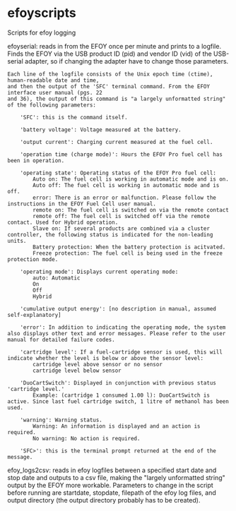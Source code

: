 # efoyscripts
Scripts for efoy logging

efoyserial: reads in from the EFOY once per minute and prints to a logfile. 
Finds the EFOY via the USB product ID (pid) and vendor ID (vid) of the USB-serial adapter,
so if changing the adapter have to change those parameters.

	Each line of the logfile consists of the Unix epoch time (ctime), human-readable date and time, 
	and then the output of the 'SFC' terminal command. From the EFOY interface user manual (pgs. 22 
	and 36), the output of this command is "a largely unformatted string" of the following parameters:

		'SFC': this is the command itself.

		'battery voltage': Voltage measured at the battery.

		'output current': Charging current measured at the fuel cell.

		'operation time (charge mode)': Hours the EFOY Pro fuel cell has been in operation.

		'operating state': Operating status of the EFOY Pro fuel cell:
			Auto on: The fuel cell is working in automatic mode and is on.
			Auto off: The fuel cell is working in automatic mode and is off.
			error: There is an error or malfunction. Please follow the instructions in the EFOY Fuel Cell user manual.
			remote on: The fuel cell is switched on via the remote contact
			remote off: The fuel cell is switched off via the remote contact. Used for Hybrid operation.
			Slave on: If several products are combined via a cluster controller, the following status is indicated for the non-leading units.
			Battery protection: When the battery protection is acitvated.
			Freeze protection: The fuel cell is being used in the freeze protection mode.
		
		'operating mode': Displays current operating mode:
			auto: Automatic
			On
			Off
			Hybrid

		'cumulative output energy': [no description in manual, assumed self-explanatory]

		'error': In addition to indicating the operating mode, the system also displays other text and error messages. Please refer to the user manual for detailed failure codes.

		'cartridge level': If a fuel-cartridge sensor is used, this will indicate whether the level is below or above the sensor level:
			cartridge level above sensor or no sensor
			cartridge level below sensor

		'DuoCartSwitch': Displayed in conjunction with previous status 'cartridge level.'
			Example: (cartridge 1 consumed 1.00 l): DuoCartSwitch is active. Since last fuel cartridge switch, 1 litre of methanol has been used.
		
		'warning': Warning status.
			Warning: An information is displayed and an action is required.
			No warning: No action is required.
		
		'SFC>': this is the terminal prompt returned at the end of the message. 

efoy_logs2csv: reads in efoy logfiles between a specified start date and stop date and outputs to a csv file, making the "largely unformatted string" output by the EFOY more workable. Parameters to change in the script before running are startdate, stopdate, filepath of the efoy log files, and output directory (the output directory probably has to be created).
